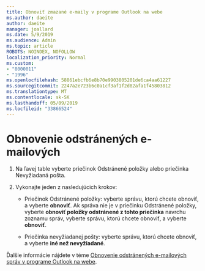 ```yaml
---
title: Obnoviť zmazané e-maily v programe Outlook na webe
ms.author: daeite
author: daeite
manager: joallard
ms.date: 5/9/2019
ms.audience: Admin
ms.topic: article
ROBOTS: NOINDEX, NOFOLLOW
localization_priority: Normal
ms.custom:
- "8000011"
- "1996"
ms.openlocfilehash: 58861ebcfb6e8b70e9903805201de6ca4aa61227
ms.sourcegitcommit: 2247a2e723b6c0a1cf3af1f2d82afa1f45803812
ms.translationtype: MT
ms.contentlocale: sk-SK
ms.lasthandoff: 05/09/2019
ms.locfileid: "33866524"
---
```

# <a name="recover-deleted-email"></a>Obnovenie odstránených e-mailových

1. Na ľavej table vyberte priečinok Odstránené položky alebo priečinka Nevyžiadaná pošta.

2. Vykonajte jeden z nasledujúcich krokov:

    - Priečinok Odstránené položky: vyberte správu, ktorú chcete obnoviť, a vyberte **obnoviť**. Ak správa nie je v priečinku Odstránené položky, vyberte **obnoviť položky odstránené z tohto priečinka** navrchu zoznamu správ, vyberte správu, ktorú chcete obnoviť, a vyberte **obnoviť**.

    - Priečinka nevyžiadanej pošty: vyberte správu, ktorú chcete obnoviť, a vyberte **iné než nevyžiadané**.

Ďalšie informácie nájdete v téme [Obnovenie odstránených e-mailových správ v programe Outlook na webe](https://support.office.com/article/a8ca78ac-4721-4066-95dd-571842e9fb11).